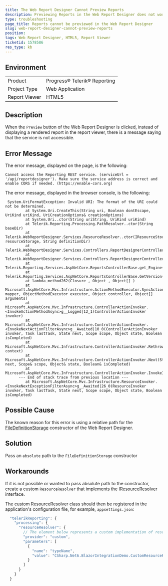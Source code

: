 ```yaml
---
title: The Web Report Designer Cannot Preview Reports
description: Previewing Reports in the Web Report Designer does not work
type: troubleshooting
page_title: Reports cannot be previewed in the Web Report Designer
slug: web-report-designer-cannot-preview-reports
position: 
tags: Web Report Designer, HTML5, Report Viewer
ticketid: 1578586
res_type: kb
---
```


## Environment
<table>
	<tbody>
		<tr>
			<td>Product</td>
			<td>Progress® Telerik® Reporting</td>
		</tr>
		<tr>
			<td>Project Type</td>
			<td>Web Application</td>
		</tr>
		<tr>
			<td>Report Viewer</td>
			<td>HTML5</td>
		</tr>
	</tbody>
</table>


## Description

When the `Preview` button of the Web Report Designer is clicked, instead of displaying a rendered report in the report viewer, there is a message saying that the service is not accessible.


## Error Message

The error message, displayed on the page, is the following:

````
Cannot access the Reporting REST service. (serviceUrl = '/api/reportdesigner'). Make sure the service address is correct and enable CORS if needed. (https://enable-cors.org)
````

The error message, displayed in the browser console, is the following:

````
 System.UriFormatException: Invalid URI: The format of the URI could not be determined.
         at System.Uri.CreateThis(String uri, Boolean dontEscape, UriKind uriKind, UriCreationOptions& creationOptions)
         at System.Uri..ctor(String uriString, UriKind uriKind)
         at Telerik.Reporting.Processing.PathResolver..ctor(String baseDir)
         at Telerik.WebReportDesigner.Services.ResourceResolver..ctor(IResourceStorage resourceStorage, String definitionDir)
         at Telerik.WebReportDesigner.Services.Controllers.ReportDesignerControllerBase.CreateResourceResolver()
         at Telerik.WebReportDesigner.Services.Controllers.ReportDesignerControllerBase.get_ProcessingContext()
         at Telerik.Reporting.Services.AspNetCore.ReportsControllerBase.get_Engine()
         at Telerik.Reporting.Services.AspNetCore.ReportsControllerBase.GetVersion()
         at lambda_method262(Closure , Object , Object[] )
         at Microsoft.AspNetCore.Mvc.Infrastructure.ActionMethodExecutor.SyncActionResultExecutor.Execute(IActionResultTypeMapper mapper, ObjectMethodExecutor executor, Object controller, Object[] arguments)
         at Microsoft.AspNetCore.Mvc.Infrastructure.ControllerActionInvoker.<InvokeActionMethodAsync>g__Logged|12_1(ControllerActionInvoker invoker)
         at Microsoft.AspNetCore.Mvc.Infrastructure.ControllerActionInvoker.<InvokeNextActionFilterAsync>g__Awaited|10_0(ControllerActionInvoker invoker, Task lastTask, State next, Scope scope, Object state, Boolean isCompleted)
         at Microsoft.AspNetCore.Mvc.Infrastructure.ControllerActionInvoker.Rethrow(ActionExecutedContextSealed context)
         at Microsoft.AspNetCore.Mvc.Infrastructure.ControllerActionInvoker.Next(State& next, Scope& scope, Object& state, Boolean& isCompleted)
         at Microsoft.AspNetCore.Mvc.Infrastructure.ControllerActionInvoker.InvokeInnerFilterAsync()
      --- End of stack trace from previous location ---
         at Microsoft.AspNetCore.Mvc.Infrastructure.ResourceInvoker.<InvokeNextExceptionFilterAsync>g__Awaited|26_0(ResourceInvoker invoker, Task lastTask, State next, Scope scope, Object state, Boolean isCompleted)
````

## Possible Cause

The known reason for this error is using a relative path for the [FileDefinitionStorage](/api/telerik.webreportdesigner.services.filedefinitionstorage) constructor of the Web Report Designer.

## Solution

Pass an `absolute` path to the `FileDefinitionStorage` constructor

## Workarounds

If it is not possible or wanted to pass absolute path to the constructor, create a custom `ResourceResolver` that implements the [IResourceResolver](/api/telerik.reporting.interfaces.iresourceresolver) interface. 

The custom ResourceResolver class should then be registered in the application's configuration file, for example, `appsettings.json`:

````JavaScript
  "telerikReporting": {
    "processing": {
      "resourceResolver": {
        // The element below represents a custom implementation of resource resolver:
        "provider": "custom",
        "parameters": [
          {
            "name": "typeName",
            "value": "CSharp.Net6.BlazorIntegrationDemo.CustomResourceResolver, CSharp.Net6.BlazorIntegrationDemo"
          }
        ]
      }
    }
  }
````

